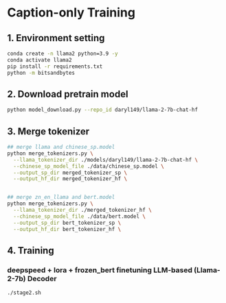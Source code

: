 # Caption-only Training  


## 1. Environment setting

```bash
conda create -n llama2 python=3.9 -y
conda activate llama2
pip install -r requirements.txt 
python -m bitsandbytes
```


## 2. Download pretrain model

```bash
python model_download.py --repo_id daryl149/llama-2-7b-chat-hf
```


## 3. Merge tokenizer

```bash
## merge llama and chinese_sp.model
python merge_tokenizers.py \
  --llama_tokenizer_dir ./models/daryl149/llama-2-7b-chat-hf \
  --chinese_sp_model_file ./data/chinese_sp.model \
  --output_sp_dir merged_tokenizer_sp \
  --output_hf_dir merged_tokenizer_hf \


## merge zn_en_llama and bert.model
python merge_tokenizers.py \
  --llama_tokenizer_dir ./merged_tokenizer_hf \
  --chinese_sp_model_file ./data/bert.model \
  --output_sp_dir bert_tokenizer_sp \
  --output_hf_dir bert_tokenizer_hf \
```



## 4. Training

### deepspeed + lora + frozen_bert finetuning LLM-based (Llama-2-7b) Decoder

```bash
./stage2.sh
```

